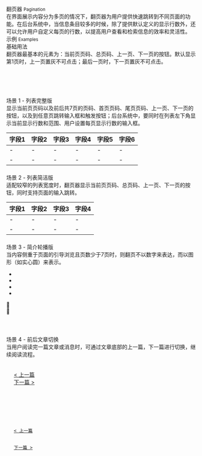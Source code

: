 <div class="mb40">
    <div class="fontsize-20">翻页器 <small>Pagination</small></div>
    <div class="color-999 mt4">在界面展示内容分为多页的情况下，翻页器为用户提供快速跳转到不同页面的功能。在后台系统中，当信息条目较多的时候，除了提供默认定义的显示行数外，还可以允许用户自定义每页的行数，以提高用户查看和检索信息的效率和灵活性。</div>
</div>

<div class="fontsize-16 mb10">示例 <small>Examples</small></div>

<div class="example">
    <div class="content">
        <div class="content-header">
            <div>基础用法</div>
            <div class="color-999 mt6">翻页器最基本的元素为：当前页页码、总页码、上一页、下一页的按钮。默认显示第1页时，上一页置灰不可点击；最后一页时，下一页置灰不可点击。 </div>
        </div>
        <div class="content-body">
            <div bx-name="components/pagination" data-total="100" data-cursor="1" data-limit="9" data-simplify="true"></div>
        </div>
        <pre><code class="hljs html">
            <div bx-name="components/pagination" data-total="100" data-cursor="1" data-limit="9" data-simplify="true"></div>
        </code></pre>
    </div>
</div>

<div class="example">
    <div class="content">
        <div class="content-header">
            <div>场景 1 - 列表完整版</div>
            <div class="color-999 mt6">显示当前页页码以及前后共7页的页码、首页页码、尾页页码、上一页、下一页的按钮，以及到任意页跳转输入框和触发按钮；后台系统中，要同时在列表左下角显示当前显示行数和范围、用户设置每页显示行数的输入框。</div>
        </div>
        <div class="content-body">
            <table class="table table-hover table-pagination">
                <thead>
                    <tr><th>字段1</th><th>字段2</th><th>字段3</th><th>字段4</th><th>字段5</th><th>字段6</th></tr>
                </thead>
                <tbody>
                    <tr><td>-</td><td>-</td><td>-</td><td>-</td><td>-</td><td>-</td></tr>
                    <tr><td>-</td><td>-</td><td>-</td><td>-</td><td>-</td><td>-</td></tr>
                </tbody>
                <tfoot>
                    <tr>
                        <td colspan="6">
                            <div bx-name="components/pagination" data-total="100" data-cursor="1" data-limit="10"></div>             
                        </td>
                    </tr>
                </tfoot>
            </table>
        </div>
    </div>
</div>

<div class="example">
    <div class="content">
        <div class="content-header">
            <div>场景 2 - 列表简洁版</div>
            <div class="color-999 mt6">适配较窄的列表宽度时，翻页器显示当前页页码、总页码、上一页、下一页的按钮，同时支持页面的输入跳转。</div>
        </div>
        <div class="content-body">
            <table class="table table-hover table-pagination table-pagination">
                <thead>
                    <tr><th>字段1</th><th>字段2</th><th>字段3</th><th>字段4</th></tr>
                </thead>
                <tbody>
                    <tr><td>-</td><td>-</td><td>-</td><td>-</td></tr>
                    <tr><td>-</td><td>-</td><td>-</td><td>-</td></tr>
                </tbody>
                <tfoot>
                    <tr>
                        <td colspan="5">
                            <div bx-name="components/pagination" data-total="100" data-cursor="1" data-limit="9" data-simplify="true"></div>             
                        </td>
                    </tr>
                </tfoot>
            </table>
        </div>
    </div>
</div>

<div class="example">
    <div class="content">
        <div class="content-header">
            <div>场景 3 - 简介轮播版</div>
            <div class="color-999 mt6">当内容侧重于页面的引导浏览且页数少于7页时，则翻页不以数字来表达，而以图形（如实心圆）来表示。</div>
        </div>
        <div class="content-body">
            <div class="example-slider">
                <div class="items">
                    <div class="item"></div>
                </div>
                <ul class="navigator"><li class="active"></li><li></li><li></li><li></li></ul>
                <div class="arrows">
                    <div class="left"><span class="brixfont">&#xe62f;</span></div>
                    <div class="right"><span class="brixfont">&#xe630;</span></div>
                </div>
            </div>
        </div>
    </div>
    <pre><code class="hljs html">
    </code></pre>
</div>

<div class="example">
    <div class="content">
        <div class="content-header">
            <div>场景 4 - 前后文章切换</div>
            <div class="color-999 mt6">当用户阅读完一篇文章或消息时，可通过文章底部的上一篇，下一篇进行切换，继续阅读流程。</div>
        </div>
        <div class="content-body">
            <div>
                <p class="flat-text small"></p>
                <p class="flat-text full-width mt10"></p>
                <p class="flat-text full-width mt10"></p>
                <p class="flat-text full-width mt10"></p>
                <p class="flat-text full-width mt10"></p>
                <p class="flat-text full-width mt10"></p>
                <p class="flat-text full-width mt10"></p>
            </div>
            <div class="clearfix" style="padding: 20px;">
                <div class="pull-left"><a href="javascript:;" class="color-gray color-hover-brand">&lt; 上一篇</a></div>
                <div class="pull-right"><a href="javascript:;" class="color-gray color-hover-brand">下一篇 &gt;</a></div>
            </div>
        </div>
    </div>
    <pre><code class="hljs html">
        <div class="clearfix" style="padding: 20px;">
            <div class="pull-left"><a href="javascript:;" class="color-gray color-hover-brand">&lt; 上一篇</a></div>
            <div class="pull-right"><a href="javascript:;" class="color-gray color-hover-brand">下一篇 &gt;</a></div>
        </div>
    </code></pre>
</div>
